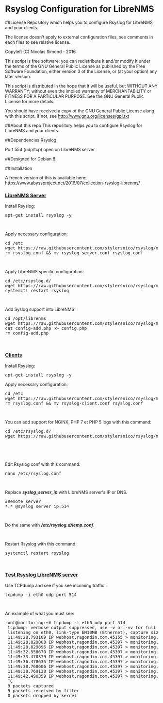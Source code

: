Rsyslog Configuration for LibreNMS
==================================

##License
Repository which helps you to configure Rsyslog for LibreNMS and your clients.

The license doesn't apply to external configuration files, see comments in each files to see relative license.

Copyleft (C) Nicolas Simond - 2016

This script is free software: you can redistribute it and/or modify
it under the terms of the GNU General Public License as published by
the Free Software Foundation, either version 3 of the License, or
(at your option) any later version.

This script is distributed in the hope that it will be useful,
but WITHOUT ANY WARRANTY; without even the implied warranty of
MERCHANTABILITY or FITNESS FOR A PARTICULAR PURPOSE.  See the
GNU General Public License for more details.

You should have received a copy of the GNU General Public License
along with this script.  If not, see <http://www.gnu.org/licenses/gpl.txt>


##About this repo
This repository helps you to configure Rsyslog for LibreNMS and your clients.

##Dependencies
Rsyslog

Port 554 (udp/tcp) open on LibreNMS server


##Designed for
Debian 8


##Installation

A french version of this is available here: https://www.abyssproject.net/2016/07/collection-rsyslog-librenms/

<h3><span style="text-decoration: underline;">LibreNMS Server</span></h3>

Install Rsyslog:
<pre>apt-get install rsyslog -y</pre>
&nbsp;

Apply necessary configuration:
<pre>cd /etc
wget https://raw.githubusercontent.com/stylersnico/rsyslog/master/etc/rsyslog-server.conf
rm rsyslog.conf &amp;&amp; mv rsyslog-server.conf rsyslog.conf</pre>
&nbsp;

Apply LibreNMS specific configuration:
<pre>cd /etc/rsyslog.d/
wget https://raw.githubusercontent.com/stylersnico/rsyslog/master/etc/rsyslog.d/30-librenms.conf
systemctl restart rsyslog</pre>
&nbsp;

Add Syslog support into LibreNMS:
<pre>cd /opt/librenms
wget https://raw.githubusercontent.com/stylersnico/rsyslog/master/opt/librenms/config-add.php
cat config-add.php &gt;&gt; config.php
rm config-add.php</pre>
&nbsp;

<h3><span style="text-decoration: underline;">Clients</span></h3>

Install Rsyslog:
<pre>apt-get install rsyslog -y</pre>

Apply necessary configuration:
<pre>cd /etc
wget https://raw.githubusercontent.com/stylersnico/rsyslog/master/etc/rsyslog-client.conf
rm rsyslog.conf &amp;&amp; mv rsyslog-client.conf rsyslog.conf</pre>
&nbsp;

You can add support for NGINX, PHP 7 et PHP 5 logs with this command:
<pre>cd /etc/rsyslog.d/
wget https://raw.githubusercontent.com/stylersnico/rsyslog/master/etc/rsyslog.d/lemp.conf</pre>
&nbsp;

&nbsp;

Edit Rsyslog conf with this command:
<pre>nano /etc/rsyslog.conf</pre>
&nbsp;

Replace <em><strong>syslog_server_ip</strong></em> with LibreNMS server's IP or DNS.
<pre>#Remote server
*.* @syslog_server_ip:514</pre>
&nbsp;

Do the same with <em><strong>/etc/rsyslog.d/lemp.conf</strong></em>.

&nbsp;

Restart Rsyslog with this command:
<pre>systemctl restart rsyslog</pre>
&nbsp;

<h3><span style="text-decoration: underline;">Test Rsyslog LibreNMS server</span></h3>
Use TCPdump and see if you see incoming traffic :
<pre>tcpdump -i eth0 udp port 514</pre>
&nbsp;

An example of what you must see:
<pre>root@monitoring:~# tcpdump -i eth0 udp port 514
 tcpdump: verbose output suppressed, use -v or -vv for full protocol decode
 listening on eth0, link-type EN10MB (Ethernet), capture size 262144 bytes
 11:49:28.793109 IP webhost.ragondin.com.45155 &gt; monitoring.ragondin.com.syslog: SYSLOG syslog.info, length: 153
 11:49:28.829808 IP webhost.ragondin.com.45397 &gt; monitoring.ragondin.com.syslog: SYSLOG syslog.info, length: 137
 11:49:28.829896 IP webhost.ragondin.com.45397 &gt; monitoring.ragondin.com.syslog: SYSLOG syslog.info, length: 71
 11:49:32.558670 IP webhost.ragondin.com.45397 &gt; monitoring.ragondin.com.syslog: SYSLOG daemon.error, length: 813
 11:49:33.470379 IP webhost.ragondin.com.45397 &gt; monitoring.ragondin.com.syslog: SYSLOG kernel.warning, length: 267
 11:49:36.478635 IP webhost.ragondin.com.45397 &gt; monitoring.ragondin.com.syslog: SYSLOG kernel.warning, length: 267
 11:49:38.768606 IP webhost.ragondin.com.45397 &gt; monitoring.ragondin.com.syslog: SYSLOG daemon.debug, length: 86
 11:49:38.769138 IP webhost.ragondin.com.45397 &gt; monitoring.ragondin.com.syslog: SYSLOG daemon.debug, length: 86
 11:49:42.490359 IP webhost.ragondin.com.45397 &gt; monitoring.ragondin.com.syslog: SYSLOG kernel.warning, length: 267
 ^C
 9 packets captured
 9 packets received by filter
 0 packets dropped by kernel</pre>
&nbsp;

